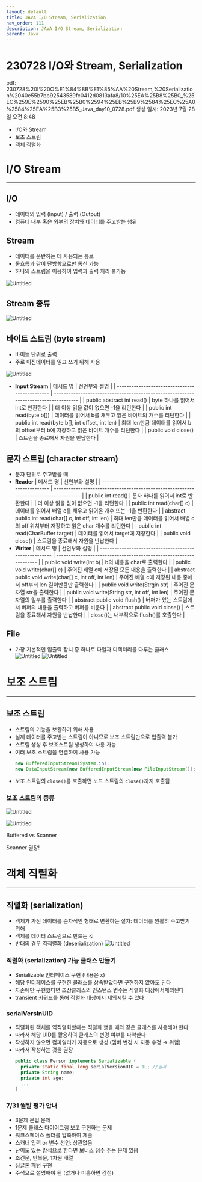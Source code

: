 ```yaml
---
layout: default
title: JAVA I/O Stream, Serialization
nav_order: 111
description: JAVA I/O Stream, Serialization
parent: Java
---
```


# 230728 I/O와 Stream, Serialization

pdf: 230728%20I%20O%E1%84%8B%E1%85%AA%20Stream,%20Serialization%2040e55b7bb92543589fc0412d0813afa8/10%25EA%25B8%25B0\_%25EC%259E%2590%25EB%25B0%2594%25EB%25B9%2584%25EC%25A0%2584%25EA%25B3%25B5_Java_day10_0728.pdf
생성 일시: 2023년 7월 28일 오전 8:48

- I/O와 Stream
- 보조 스트림
- 객체 직렬화

# I/O Stream

---

## I/O

- 데이터의 입력 (Input) / 출력 (Output)
- 컴퓨터 내부 혹은 외부의 장치와 데이터를 주고받는 행위

## Stream

- 데이터를 운반하는 데 사용되는 통로
- 물흐름과 같이 단방향으로만 통신 가능
- 하나의 스트림을 이용하여 입력과 출력 처리 불가능

![Untitled](230728%20I%20O%E1%84%8B%E1%85%AA%20Stream,%20Serialization%2040e55b7bb92543589fc0412d0813afa8/Untitled.png)

## Stream 종류

![Untitled](230728%20I%20O%E1%84%8B%E1%85%AA%20Stream,%20Serialization%2040e55b7bb92543589fc0412d0813afa8/Untitled%201.png)

## 바이트 스트림 (byte stream)

- 바이트 단위로 출력
- 주로 이진데이터를 읽고 쓰기 위해 사용

![Untitled](230728%20I%20O%E1%84%8B%E1%85%AA%20Stream,%20Serialization%2040e55b7bb92543589fc0412d0813afa8/Untitled%202.png)

- **Input Stream**
  | 메서드 명                                      | 선언부와 설명                                                                        |
  | ---------------------------------------------- | ------------------------------------------------------------------------------------ |
  | public abstract int read()                     | byte 하나를 읽어서 int로 반환한다                                                    |
  | 더 이상 읽을 값이 없으면 -1을 리턴한다         |
  | public int read(byte b[])                      | 데이터를 읽어서 b를 채우고 읽은 바이트의 개수를 리턴한다                             |
  | public int read(byte b[], int offset, int len) | 최대 len만큼 데이터를 읽어서 b의 offset부터 b에 저장하고 읽은 바이트 개수를 리턴한다 |
  | public void close()                            | 스트림을 종료해서 자원을 반납한다                                                    |

## 문자 스트림 (character stream)

- 문자 단위로 주고받을 때
- **Reader**
  | 메서드 명                                            | 선언부와 설명                                                                         |
  | ---------------------------------------------------- | ------------------------------------------------------------------------------------- |
  | public int read()                                    | 문자 하나를 읽어서 int로 반환한다                                                     |
  | 더 이상 읽을 값이 없으면 -1을 리턴한다               |
  | public int read(char[] c)                            | 데이터를 읽어서 배열 c를 채우고 읽어온 개수 또는 -1을 반환한다                        |
  | abstract public int read(char[] c, int off, int len) | 최대 len만큼 데이터를 읽어서 배열 c의 off 위치부터 저장하고 읽은 char 개수를 리턴한다 |
  | public int read(CharBuffer target)                   | 데이터를 읽어서 target에 저장한다                                                     |
  | public void close()                                  | 스트림을 종료해서 자원을 반납한다                                                     |
- **Writer**
  | 메서드 명                                              | 선언부와 설명                                                      |
  | ------------------------------------------------------ | ------------------------------------------------------------------ |
  | public void write(int b)                               | b의 내용을 char로 출력한다                                         |
  | public void write(char[] c)                            | 주어진 배열 c에 저장된 모든 내용을 출력한다                        |
  | abstract public void write(char[] c, int off, int len) | 주어진 배열 c에 저장된 내용 중에서 off부터 len 길이만큼만 출력한다 |
  | public void write(Strgin str)                          | 주어진 문자열 str을 출력한다                                       |
  | public void write(String str, int off, int len)        | 주어진 문자열의 일부를 출력한다                                    |
  | abstract public void flush()                           | 버퍼가 있는 스트림에서 버퍼의 내용을 출력하고 버퍼를 비운다        |
  | abstract public void close()                           | 스트림을 종료해서 자원을 반납한다                                  |
  | close()는 내부적으로 flush()를 호출한다                |

## File

- 가장 기본적인 입출력 장치 중 하나로 파일과 디렉터리를 다루는 클래스
  ![Untitled](230728%20I%20O%E1%84%8B%E1%85%AA%20Stream,%20Serialization%2040e55b7bb92543589fc0412d0813afa8/Untitled%203.png)
  ![Untitled](230728%20I%20O%E1%84%8B%E1%85%AA%20Stream,%20Serialization%2040e55b7bb92543589fc0412d0813afa8/Untitled%204.png)

# 보조 스트림

---

## 보조 스트림

- 스트림의 기능을 보완하기 위해 사용
- 실제 데이터를 주고받는 스트림이 아니므로 보조 스트림만으로 입출력 불가
- 스트림 생성 후 보조스트림 생성하여 사용 가능
- 여러 보조 스트림을 연결하여 사용 가능
  ```java
  new BufferedInputStream(System.in);
  new DataInputStream(new BufferedInputStream(new FileInputStream());
  ```
- 보조 스트림의 `close()`를 호출하면 노드 스트림의 `close()`까지 호출됨

### 보조 스트림의 종류

![Untitled](230728%20I%20O%E1%84%8B%E1%85%AA%20Stream,%20Serialization%2040e55b7bb92543589fc0412d0813afa8/Untitled%205.png)

![Untitled](230728%20I%20O%E1%84%8B%E1%85%AA%20Stream,%20Serialization%2040e55b7bb92543589fc0412d0813afa8/Untitled%206.png)

Buffered vs Scanner

Scanner 권장!

# 객체 직렬화

---

## 직렬화 (serialization)

- 객체가 가진 데이터를 순차적인 형태로 변환하는 절차: 데이터를 원활히 주고받기 위해
- 객체를 데이터 스트림으로 만드는 것
- 반대의 경우 역직렬화 (deserialization)
  ![Untitled](230728%20I%20O%E1%84%8B%E1%85%AA%20Stream,%20Serialization%2040e55b7bb92543589fc0412d0813afa8/Untitled%207.png)

### 직렬화 (serialization) 가능 클래스 만들기

- Serializable 인터페이스 구현 (내용은 x)
- 해당 인터페이스를 구현한 클래스를 상속받았다면 구현하지 않아도 된다
- 자손에만 구현했다면 조상클래스의 인스턴스 변수는 직렬화 대상에서제외된다
- transient 키워드를 통해 직렬화 대상에서 제외시킬 수 있다

### serialVersinUID

- 직렬화된 객체를 역직렬화할때는 직렬화 했을 때와 같은 클래스를 사용해야 한다
- 따라서 해당 UID를 활용하여 클래스의 변경 여부를 파악한다
- 작성하지 않으면 컴파일러가 자동으로 생성 (멤버 변경 시 자동 수정 → 위험)
- 따라서 작성하는 것을 권장
  ```java
  public class Person implements Serializable {
  	private static final long serialVersionUID = 1L; //임시
  	private String name;
  	private int age;
  	...
  }
  ```

### 7/31 월말 평가 안내

- 3문제 문법 문제
- 1문제 클래스 다이어그램 보고 구현하는 문제
- 워크스페이스 폴더를 압축하여 제출
- 스캐너 입력 or 변수 선언: 상관없음
- 난이도 있는 방식으로 한다면 보너스 점수 주는 문제 있음
- 조건문, 반복문, 1차원 배열
- 싱글톤 패턴 구현
- 주석으로 설명해야 됨 (없거나 미흡하면 감점)
